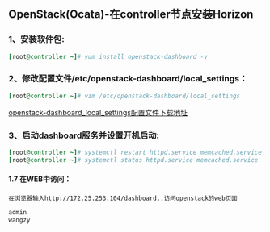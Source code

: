 ## OpenStack(Ocata)-在controller节点安装Horizon

### 1、安装软件包:
```ruby
[root@controller ~]# yum install openstack-dashboard -y

```
### 2、修改配置文件/etc/openstack-dashboard/local_settings：
```ruby
[root@controller ~]# vim /etc/openstack-dashboard/local_settings

```
[openstack-dashboard_local_settings配置文件下载地址](https://github.com/ZongYuWang/image/blob/master/File/openstack-dashboard_local_settings)

### 3、启动dashboard服务并设置开机启动:
```ruby
[root@controller ~]# systemctl restart httpd.service memcached.service
[root@controller ~]# systemctl status httpd.service memcached.service
```
#### 1.7 在WEB中访问：
`在浏览器输入http://172.25.253.104/dashboard.,访问openstack的web页面`
```ruby
admin
wangzy
```